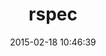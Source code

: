 ---
layout: post
title:  "rspec"
repo:   "rspec/rspec"
date:   2015-02-18 10:46:39
gemurl: http://github.com/rspec
---